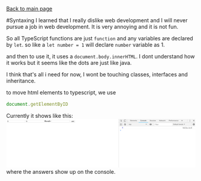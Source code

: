 [Back to main page](https://ereeq.github.io/proglangblog/)

#Syntaxing
I learned that I really dislike web development and I will never pursue a job in web development. It is very annoying and it is not fun.

So all TypeScript functions are just `function` and any variables are declared by `let`. so like a `let number = 1` will declare `number` variable as 1.

and then to use it, it uses a `document.body.innerHTML`. I dont understand how it works but it seems like the dots are just like java.

I think that's all i need for now, I wont be touching classes, interfaces and inheritance.

to move html elements to typescript, we use
````typescript
document.getElementByID
````

Currently it shows like this:
![alt text](prot1.png)
where the answers show up on the console.
